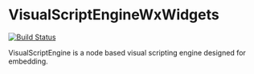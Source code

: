 # VisualScriptEngineWxWidgets

[![Build Status](https://ci.appveyor.com/api/projects/status/0yniyf4ojyl1omy2?svg=true)](https://ci.appveyor.com/project/kovacsv/visualscriptenginewxwidgets)

VisualScriptEngine is a node based visual scripting engine designed for embedding.
